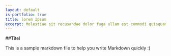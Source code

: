 ```yaml
---
layout: default
is-portfolio: true
title: lorem Ipsum
excerpt: Molestiae sit recusandae dolor fuga ullam est commodi quisquam consequuntur quam repellendus voluptas sapiente doloribus tempora ipsam eaque quae.
---
```


##Titel

This is a sample markdown file to help you write Markdown quickly :)